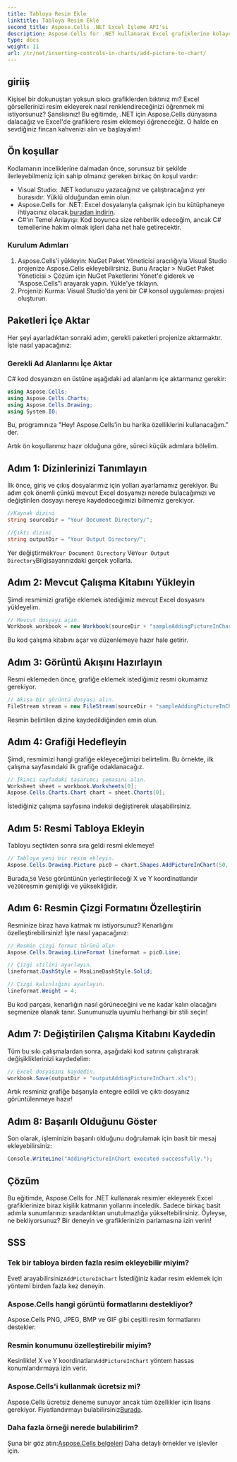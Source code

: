 ```yaml
---
title: Tabloya Resim Ekle
linktitle: Tabloya Resim Ekle
second_title: Aspose.Cells .NET Excel İşleme API'si
description: Aspose.Cells for .NET kullanarak Excel grafiklerine kolayca resim eklemeyi öğrenin. Grafiklerinizi ve sunumlarınızı sadece birkaç basit adımda geliştirin.
type: docs
weight: 11
url: /tr/net/inserting-controls-in-charts/add-picture-to-chart/
---
```

## giriiş

Kişisel bir dokunuştan yoksun sıkıcı grafiklerden bıktınız mı? Excel görsellerinizi resim ekleyerek nasıl renklendireceğinizi öğrenmek mi istiyorsunuz? Şanslısınız! Bu eğitimde, .NET için Aspose.Cells dünyasına dalacağız ve Excel'de grafiklere resim eklemeyi öğreneceğiz. O halde en sevdiğiniz fincan kahvenizi alın ve başlayalım!

## Ön koşullar

Kodlamanın inceliklerine dalmadan önce, sorunsuz bir şekilde ilerleyebilmeniz için sahip olmanız gereken birkaç ön koşul vardır:

- Visual Studio: .NET kodunuzu yazacağınız ve çalıştıracağınız yer burasıdır. Yüklü olduğundan emin olun.
-  Aspose.Cells for .NET: Excel dosyalarıyla çalışmak için bu kütüphaneye ihtiyacınız olacak.[buradan indirin](https://releases.aspose.com/cells/net/).
- C#'ın Temel Anlayışı: Kod boyunca size rehberlik edeceğim, ancak C# temellerine hakim olmak işleri daha net hale getirecektir.

### Kurulum Adımları

1. Aspose.Cells'i yükleyin: NuGet Paket Yöneticisi aracılığıyla Visual Studio projenize Aspose.Cells ekleyebilirsiniz. Bunu Araçlar > NuGet Paket Yöneticisi > Çözüm için NuGet Paketlerini Yönet'e giderek ve “Aspose.Cells”i arayarak yapın. Yükle'ye tıklayın.
2. Projenizi Kurma: Visual Studio'da yeni bir C# konsol uygulaması projesi oluşturun.

## Paketleri İçe Aktar

Her şeyi ayarladıktan sonraki adım, gerekli paketleri projenize aktarmaktır. İşte nasıl yapacağınız:

### Gerekli Ad Alanlarını İçe Aktar

C# kod dosyanızın en üstüne aşağıdaki ad alanlarını içe aktarmanız gerekir:

```csharp
using Aspose.Cells;
using Aspose.Cells.Charts;
using Aspose.Cells.Drawing;
using System.IO;
```

Bu, programınıza "Hey! Aspose.Cells'in bu harika özelliklerini kullanacağım." der.

Artık ön koşullarımız hazır olduğuna göre, süreci küçük adımlara bölelim. 

## Adım 1: Dizinlerinizi Tanımlayın

İlk önce, giriş ve çıkış dosyalarımız için yolları ayarlamamız gerekiyor. Bu adım çok önemli çünkü mevcut Excel dosyamızı nerede bulacağımızı ve değiştirilen dosyayı nereye kaydedeceğimizi bilmemiz gerekiyor.

```csharp
//Kaynak dizini
string sourceDir = "Your Document Directory/";

//Çıktı dizini
string outputDir = "Your Output Directory/";
```

 Yer değiştirmek`Your Document Directory` Ve`Your Output Directory`Bilgisayarınızdaki gerçek yollarla. 

## Adım 2: Mevcut Çalışma Kitabını Yükleyin

Şimdi resmimizi grafiğe eklemek istediğimiz mevcut Excel dosyasını yükleyelim.

```csharp
// Mevcut dosyayı açın.
Workbook workbook = new Workbook(sourceDir + "sampleAddingPictureInChart.xls");
```

Bu kod çalışma kitabını açar ve düzenlemeye hazır hale getirir.

## Adım 3: Görüntü Akışını Hazırlayın

Resmi eklemeden önce, grafiğe eklemek istediğimiz resmi okumamız gerekiyor. 

```csharp
// Akışa bir görüntü dosyası alın.
FileStream stream = new FileStream(sourceDir + "sampleAddingPictureInChart.png", FileMode.Open, FileAccess.Read);
```

Resmin belirtilen dizine kaydedildiğinden emin olun.

## Adım 4: Grafiği Hedefleyin

Şimdi, resmimizi hangi grafiğe ekleyeceğimizi belirtelim. Bu örnekte, ilk çalışma sayfasındaki ilk grafiğe odaklanacağız.

```csharp
// İkinci sayfadaki tasarımcı şemasını alın.
Worksheet sheet = workbook.Worksheets[0];
Aspose.Cells.Charts.Chart chart = sheet.Charts[0];
```

İstediğiniz çalışma sayfasına indeksi değiştirerek ulaşabilirsiniz.

## Adım 5: Resmi Tabloya Ekleyin

Tabloyu seçtikten sonra sıra geldi resmi eklemeye! 

```csharp
// Tabloya yeni bir resim ekleyin.
Aspose.Cells.Drawing.Picture pic0 = chart.Shapes.AddPictureInChart(50, 50, stream, 200, 200);
```

 Burada,`50` Ve`50` görüntünün yerleştirileceği X ve Y koordinatlarıdır ve`200`resmin genişliği ve yüksekliğidir.

## Adım 6: Resmin Çizgi Formatını Özelleştirin

Resminize biraz hava katmak mı istiyorsunuz? Kenarlığını özelleştirebilirsiniz! İşte nasıl yapacağınız:

```csharp
// Resmin çizgi format türünü alın.
Aspose.Cells.Drawing.LineFormat lineformat = pic0.Line; 

// Çizgi stilini ayarlayın.
lineformat.DashStyle = MsoLineDashStyle.Solid;

// Çizgi kalınlığını ayarlayın.
lineformat.Weight = 4;    
```

Bu kod parçası, kenarlığın nasıl görüneceğini ve ne kadar kalın olacağını seçmenize olanak tanır. Sunumunuzla uyumlu herhangi bir stili seçin!

## Adım 7: Değiştirilen Çalışma Kitabını Kaydedin

Tüm bu sıkı çalışmalardan sonra, aşağıdaki kod satırını çalıştırarak değişikliklerinizi kaydedelim:

```csharp
// Excel dosyasını kaydedin.
workbook.Save(outputDir + "outputAddingPictureInChart.xls");
```

Artık resminiz grafiğe başarıyla entegre edildi ve çıktı dosyanız görüntülenmeye hazır!

## Adım 8: Başarılı Olduğunu Göster

Son olarak, işleminizin başarılı olduğunu doğrulamak için basit bir mesaj ekleyebilirsiniz:

```csharp
Console.WriteLine("AddingPictureInChart executed successfully.");
```

## Çözüm

Bu eğitimde, Aspose.Cells for .NET kullanarak resimler ekleyerek Excel grafiklerinize biraz kişilik katmanın yollarını inceledik. Sadece birkaç basit adımla sunumlarınızı sıradanlıktan unutulmazlığa yükseltebilirsiniz. Öyleyse, ne bekliyorsunuz? Bir deneyin ve grafiklerinizin parlamasına izin verin!

## SSS

### Tek bir tabloya birden fazla resim ekleyebilir miyim?
 Evet! arayabilirsiniz`AddPictureInChart` İstediğiniz kadar resim eklemek için yöntemi birden fazla kez deneyin.

### Aspose.Cells hangi görüntü formatlarını destekliyor?
Aspose.Cells PNG, JPEG, BMP ve GIF gibi çeşitli resim formatlarını destekler.

### Resmin konumunu özelleştirebilir miyim?
 Kesinlikle! X ve Y koordinatları`AddPictureInChart` yöntem hassas konumlandırmaya izin verir.

### Aspose.Cells'i kullanmak ücretsiz mi?
 Aspose.Cells ücretsiz deneme sunuyor ancak tüm özellikler için lisans gerekiyor. Fiyatlandırmayı bulabilirsiniz[Burada](https://purchase.aspose.com/buy).

### Daha fazla örneği nerede bulabilirim?
 Şuna bir göz atın:[Aspose.Cells belgeleri](https://reference.aspose.com/cells/net/) Daha detaylı örnekler ve işlevler için.